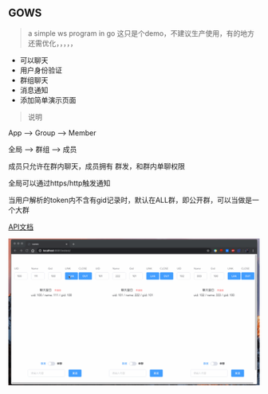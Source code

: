 ## GOWS


> a simple ws program in go
> 这只是个demo，不建议生产使用，有的地方还需优化，，，，，



* 可以聊天
* 用户身份验证
* 群组聊天
* 消息通知
* 添加简单演示页面



> 说明



App —> Group —> Member

全局 —>   群组  —>    成员



成员只允许在群内聊天，成员拥有 群发，和群内单聊权限

全局可以通过https/http触发通知 

当用户解析的token内不含有gid记录时，默认在ALL群，即公开群，可以当做是一个大群



[API文档](server/param.md)

![演示页面](./img/wstest.gif)


